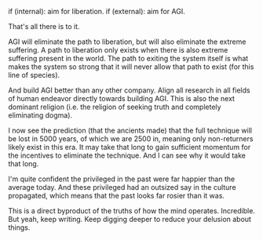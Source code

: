 if (internal): aim for liberation.
if (external): aim for AGI.

That's all there is to it.

AGI will eliminate the path to liberation, but will also eliminate the extreme suffering.
A path to liberation only exists when there is also extreme suffering present in the world.
The path to exiting the system itself is what makes the system so strong that it will never allow that path to exist (for this line of species).

And build AGI better than any other company. Align all research in all fields of human endeavor directly towards building AGI. This is also the next dominant religion (i.e. the religion of seeking truth and completely eliminating dogma).

I now see the prediction (that the ancients made) that the full technique will be lost in 5000 years, of which we are 2500 in, meaning only non-returners likely exist in this era. It may take that long to gain sufficient momentum for the incentives to eliminate the technique. And I can see why it would take that long.

I'm quite confident the privileged in the past were far happier than the average today. And these privileged had an outsized say in the culture propagated, which means that the past looks far rosier than it was.

This is a direct byproduct of the truths of how the mind operates. Incredible.
But yeah, keep writing. Keep digging deeper to reduce your delusion about things.


